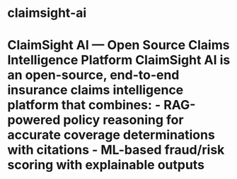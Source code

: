 # claimsight-ai
# ClaimSight AI — Open Source Claims Intelligence Platform  **ClaimSight AI** is an open-source, end-to-end insurance claims intelligence platform that combines: - **RAG-powered policy reasoning** for accurate coverage determinations with citations - **ML-based fraud/risk scoring** with explainable outputs
